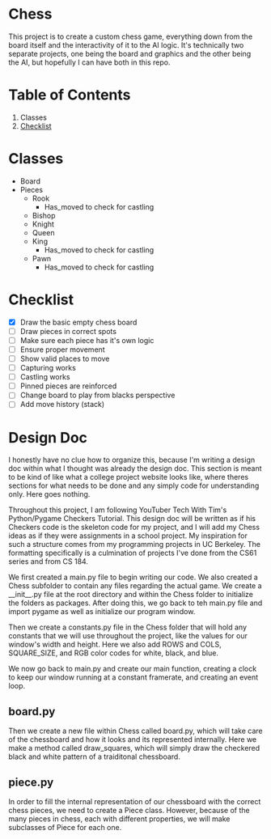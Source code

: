 # Chess
This project is to create a custom chess game, everything down from the board itself and the interactivity of it to the AI logic. It's technically two separate projects, one being the board and graphics and the other being the AI, but hopefully I can have both in this repo.

# Table of Contents
1. Classes
2. [Checklist](#checklist)

# Classes
* Board
* Pieces
  * Rook
    * Has_moved to check for castling
  * Bishop
  * Knight
  * Queen
  * King
    * Has_moved to check for castling
  * Pawn
    * Has_moved to check for castling

# Checklist <a name="checklist"></a>
- [x] Draw the basic empty chess board
- [ ] Draw pieces in correct spots
- [ ] Make sure each piece has it's own logic
- [ ] Ensure proper movement
- [ ] Show valid places to move
- [ ] Capturing works
- [ ] Castling works
- [ ] Pinned pieces are reinforced
- [ ] Change board to play from blacks perspective
- [ ] Add move history (stack)

# Design Doc
I honestly have no clue how to organize this, because I'm writing a design doc within what I thought was already the design doc. This section is meant to be kind of like what a college project website looks like, where theres sections for what needs to be done and any simply code for understanding only. Here goes nothing.

Throughout this project, I am following YouTuber Tech With Tim's Python/Pygame Checkers Tutorial. This design doc will be written as if his Checkers code is the skeleton code for my project, and I will add my Chess ideas as if they were assignments in a school project. My inspiration for such a structure comes from my programming projects in UC Berkeley. The formatting specifically is a culmination of projects I've done from the CS61 series and from CS 184.

We first created a main.py file to begin writing our code. We also created a Chess subfolder to contain any files regarding the actual game. We create a \_\_init\_\_.py file at the root directory and within the Chess folder to initialize the folders as packages. After doing this, we go back to teh main.py file and import pygame as well as initialize our program window.

Then we create a constants.py file in the Chess folder that will hold any constants that we will use throughout the project, like the values for our window's width and height. Here we also add ROWS and COLS, SQUARE_SIZE, and RGB color codes for white, black, and blue.

We now go back to main.py and create our main function, creating a clock to keep our window running at a constant framerate, and creating an event loop.

## board.py
Then we create a new file within Chess called board.py, which will take care of the chessboard and how it looks and its represented internally. Here we make a method called draw_squares, which will simply draw the checkered black and white pattern of a traiditonal chessboard.

## piece.py
In order to fill the internal representation of our chessboard with the correct chess pieces, we need to create a Piece class. However, because of the many pieces in chess, each with different properties, we will make subclasses of Piece for each one. 

